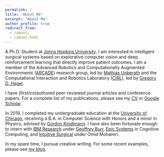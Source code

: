 ```yaml
---
permalink: /
title: "About Me"
excerpt: "About Me"
author_profile: true
redirect_from: 
  - /about/
  - /about.html
---
```


A Ph.D. Student at [Johns Hopkins University](https://www.jhu.edu/), I am interested in intelligent
surgical systems based on explorative computer vision and deep reinforcement learning that directly
improve patient outcomes. I am a member of the Advanced Robotics and Computationally Augmented
Environments ([ARCADE](https://arcade.cs.jhu.edu/)) research group, led by [Mathias
Unberath](https://mathiasunberath.github.io/) and the Computational Interaction and Robotics
Laboratory ([CIRL](https://cirl.lcsr.jhu.edu/)), led by [Gregory
D. Hager](https://www.cs.jhu.edu/hager/).

I have (first/co)authored peer-reviewed journal articles and conference papers. For a complete
list of my publications, please see my [CV](https://benjamindkilleen.com/markdown-cv/) or [Google
Scholar](https://scholar.google.com/citations?user=QX7AvxUAAAAJ).

In 2019, I completed my undergraduate education at the [University of
Chicago](https://uchicago.edu), receiving a B.A. in Computer Science with Honors and a minor in
Physics, advised by [Gordon Kindlmann](http://people.cs.uchicago.edu/~glk/). I have also been
fortunate enough to intern with [IBM Research](https://www.research.ibm.com/labs/almaden/) under
[Geoffrey Burr](https://researcher.watson.ibm.com/researcher/view.php?person=us-gwburr), [Epic
Systems](https://www.epic.com/) in Cognitive Computing, and [Intuitive
Surgical](https://www.intuitive.com/en-us) under Omid Mohareri.

In my spare time, I pursue creative writing. For some recent examples, please see [my
blog](https://benjamindkilleen.com/blog/).
